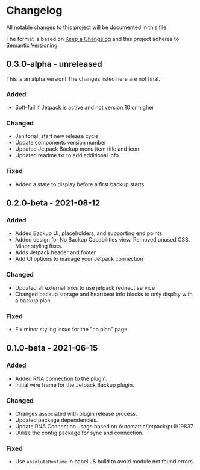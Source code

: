 # Changelog

All notable changes to this project will be documented in this file.

The format is based on [Keep a Changelog](https://keepachangelog.com/en/1.0.0/)
and this project adheres to [Semantic Versioning](https://semver.org/spec/v2.0.0.html).

## 0.3.0-alpha - unreleased

This is an alpha version! The changes listed here are not final.

### Added
- Soft-fail if Jetpack is active and not version 10 or higher

### Changed
- Janitorial: start new release cycle
- Update components version number
- Updated Jetpack Backup menu item title and icon
- Updated readme.txt to add additional info

### Fixed
- Added a state to display before a first backup starts

## 0.2.0-beta - 2021-08-12
### Added
- Added Backup UI, placeholders, and supporting end points.
- Added design for No Backup Capabilities view. Removed unused CSS. Minor styling fixes.
- Adds Jetpack header and footer
- Add UI options to manage your Jetpack connection

### Changed
- Updated all external links to use jetpack redirect service
- Changed backup storage and heartbeat info blocks to only display with a backup plan

### Fixed
- Fix minor styling issue for the "no plan" page.

## 0.1.0-beta - 2021-06-15
### Added
- Added RNA connection to the plugin.
- Initial wire frame for the Jetpack Backup plugin.

### Changed
- Changes associated with plugin release process.
- Updated package dependencies.
- Update RNA Connection usage based on Automattic/jetpack/pull/19837.
- Utilize the config package for sync and connection.

### Fixed
- Use `absoluteRuntime` in babel JS build to avoid module not found errors.
